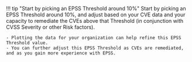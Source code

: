 !!! tip "Start by picking an EPSS Threshold around 10%"
    Start by picking an EPSS Threshold around 10%, and adjust based on your CVE data and your capacity to remediate the CVEs above that Threshold (in conjunction with CVSS Severity or other Risk factors).

    - Plotting the data for your organization can help refine this EPSS Threshold value.    
    - You can further adjust this EPSS Threshold as CVEs are remediated, and as you gain more experience with EPSS.